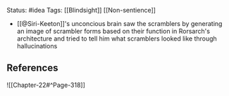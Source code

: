 Status: #idea
Tags: [[Blindsight]] [[Non-sentience]]

* [[@Siri-Keeton]]'s unconcious brain saw the scramblers by generating an image of scrambler forms based on their function in Rorsarch's architecture and tried to tell him what scramblers looked like through hallucinations

## References

![[Chapter-22#^Page-318]]